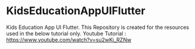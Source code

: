 # KidsEducationAppUIFlutter
Kids Education App UI Flutter.
This Repository is created for the resources used in the below tutorial only. 
Youtube Tutorial : https://www.youtube.com/watch?v=su2wKj_RZNw
